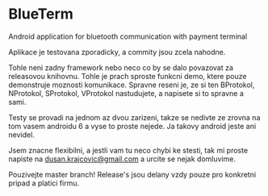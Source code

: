 # BlueTerm
Android application for bluetooth communication with payment terminal

Aplikace je testovana zporadicky, a commity jsou zcela nahodne.

Tohle neni zadny framework nebo neco co by se dalo povazovat za releasovou knihovnu. Tohle je prach sproste funkcni demo,
ktere pouze demonstruje moznosti komunikace. Spravne reseni je, ze si ten BProtokol, NProtokol, SProtokol, VProtokol nastudujete,
a napisete si to spravne a sami.

Testy se provadi na jednom az dvou zarizeni, takze se nedivte ze zrovna na tom vasem androidu 6 a vyse to proste nejede. Ja takovy android jeste ani nevidel.

Jsem znacne flexibilni, a jestli vam tu neco chybi ke stesti, tak mi proste napiste na dusan.krajcovic@gmail.com a urcite se nejak domluvime.

Pouzivejte master branch! Release's jsou delany vzdy pouze pro konkretni pripad a platici firmu.
